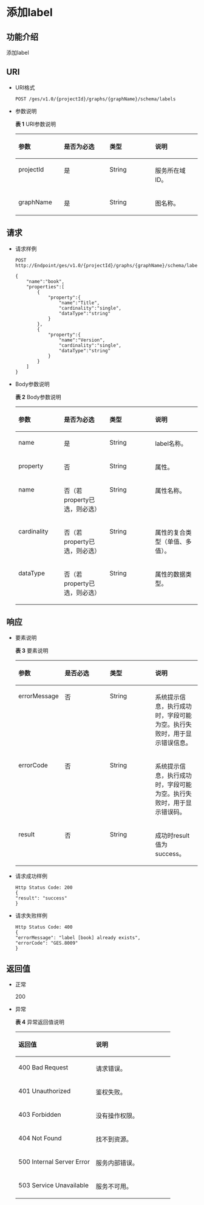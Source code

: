 # 添加label<a name="ges_03_0056"></a>

## 功能介绍<a name="section11798179195415"></a>

添加label

## URI<a name="section10938344195415"></a>

-   URI格式

    ```
    POST /ges/v1.0/{projectId}/graphs/{graphName}/schema/labels
    ```


-   参数说明

    **表 1**  URI参数说明

    <a name="table13592207195454"></a>
    <table><thead align="left"><tr id="row11434212195454"><th class="cellrowborder" valign="top" width="25%" id="mcps1.2.5.1.1"><p id="p59741794195512"><a name="p59741794195512"></a><a name="p59741794195512"></a>参数</p>
    </th>
    <th class="cellrowborder" valign="top" width="25%" id="mcps1.2.5.1.2"><p id="p7247108195512"><a name="p7247108195512"></a><a name="p7247108195512"></a>是否为必选</p>
    </th>
    <th class="cellrowborder" valign="top" width="25%" id="mcps1.2.5.1.3"><p id="p50144891195512"><a name="p50144891195512"></a><a name="p50144891195512"></a>类型</p>
    </th>
    <th class="cellrowborder" valign="top" width="25%" id="mcps1.2.5.1.4"><p id="p35204399195512"><a name="p35204399195512"></a><a name="p35204399195512"></a>说明</p>
    </th>
    </tr>
    </thead>
    <tbody><tr id="row49352481195454"><td class="cellrowborder" valign="top" width="25%" headers="mcps1.2.5.1.1 "><p id="p54464108195512"><a name="p54464108195512"></a><a name="p54464108195512"></a>projectId</p>
    </td>
    <td class="cellrowborder" valign="top" width="25%" headers="mcps1.2.5.1.2 "><p id="p49516613195512"><a name="p49516613195512"></a><a name="p49516613195512"></a>是</p>
    </td>
    <td class="cellrowborder" valign="top" width="25%" headers="mcps1.2.5.1.3 "><p id="p51422715195512"><a name="p51422715195512"></a><a name="p51422715195512"></a>String</p>
    </td>
    <td class="cellrowborder" valign="top" width="25%" headers="mcps1.2.5.1.4 "><p id="p4490357195512"><a name="p4490357195512"></a><a name="p4490357195512"></a>服务所在域ID。</p>
    </td>
    </tr>
    <tr id="row23325114195454"><td class="cellrowborder" valign="top" width="25%" headers="mcps1.2.5.1.1 "><p id="p52244987195512"><a name="p52244987195512"></a><a name="p52244987195512"></a>graphName</p>
    </td>
    <td class="cellrowborder" valign="top" width="25%" headers="mcps1.2.5.1.2 "><p id="p3985551195512"><a name="p3985551195512"></a><a name="p3985551195512"></a>是</p>
    </td>
    <td class="cellrowborder" valign="top" width="25%" headers="mcps1.2.5.1.3 "><p id="p54394244195512"><a name="p54394244195512"></a><a name="p54394244195512"></a>String</p>
    </td>
    <td class="cellrowborder" valign="top" width="25%" headers="mcps1.2.5.1.4 "><p id="p43857666195512"><a name="p43857666195512"></a><a name="p43857666195512"></a>图名称。</p>
    </td>
    </tr>
    </tbody>
    </table>


## 请求<a name="section1235739195415"></a>

-   请求样例

    ```
    POST http://Endpoint/ges/v1.0/{projectId}/graphs/{graphName}/schema/labels  
    
    {
        "name":"book",
        "properties":[
            {
                "property":{
                    "name":"Title",
                    "cardinality":"single",
                    "dataType":"string"
                }
            },
            {
                "property":{
                    "name":"Version",
                    "cardinality":"single",
                    "dataType":"string"
                }
            }
        ]
    }
    ```

-   Body参数说明

    **表 2**  Body参数说明

    <a name="table22545074195633"></a>
    <table><thead align="left"><tr id="row60806065195633"><th class="cellrowborder" valign="top" width="25%" id="mcps1.2.5.1.1"><p id="p44837705195650"><a name="p44837705195650"></a><a name="p44837705195650"></a>参数</p>
    </th>
    <th class="cellrowborder" valign="top" width="25%" id="mcps1.2.5.1.2"><p id="p7975482195650"><a name="p7975482195650"></a><a name="p7975482195650"></a>是否为必选</p>
    </th>
    <th class="cellrowborder" valign="top" width="25%" id="mcps1.2.5.1.3"><p id="p42034271195650"><a name="p42034271195650"></a><a name="p42034271195650"></a>类型</p>
    </th>
    <th class="cellrowborder" valign="top" width="25%" id="mcps1.2.5.1.4"><p id="p49332768195650"><a name="p49332768195650"></a><a name="p49332768195650"></a>说明</p>
    </th>
    </tr>
    </thead>
    <tbody><tr id="row25605686195633"><td class="cellrowborder" valign="top" width="25%" headers="mcps1.2.5.1.1 "><p id="p6245529195650"><a name="p6245529195650"></a><a name="p6245529195650"></a>name</p>
    </td>
    <td class="cellrowborder" valign="top" width="25%" headers="mcps1.2.5.1.2 "><p id="p36125856195650"><a name="p36125856195650"></a><a name="p36125856195650"></a>是</p>
    </td>
    <td class="cellrowborder" valign="top" width="25%" headers="mcps1.2.5.1.3 "><p id="p40513252195650"><a name="p40513252195650"></a><a name="p40513252195650"></a>String</p>
    </td>
    <td class="cellrowborder" valign="top" width="25%" headers="mcps1.2.5.1.4 "><p id="p60347980195650"><a name="p60347980195650"></a><a name="p60347980195650"></a>label名称。</p>
    </td>
    </tr>
    <tr id="row34935955195633"><td class="cellrowborder" valign="top" width="25%" headers="mcps1.2.5.1.1 "><p id="p37371979195650"><a name="p37371979195650"></a><a name="p37371979195650"></a>property</p>
    </td>
    <td class="cellrowborder" valign="top" width="25%" headers="mcps1.2.5.1.2 "><p id="p7231486195650"><a name="p7231486195650"></a><a name="p7231486195650"></a>否</p>
    </td>
    <td class="cellrowborder" valign="top" width="25%" headers="mcps1.2.5.1.3 "><p id="p48879473195650"><a name="p48879473195650"></a><a name="p48879473195650"></a>String</p>
    </td>
    <td class="cellrowborder" valign="top" width="25%" headers="mcps1.2.5.1.4 "><p id="p66923212195650"><a name="p66923212195650"></a><a name="p66923212195650"></a>属性。</p>
    </td>
    </tr>
    <tr id="row34743307195633"><td class="cellrowborder" valign="top" width="25%" headers="mcps1.2.5.1.1 "><p id="p65986684195650"><a name="p65986684195650"></a><a name="p65986684195650"></a>name</p>
    </td>
    <td class="cellrowborder" valign="top" width="25%" headers="mcps1.2.5.1.2 "><p id="p43321155195650"><a name="p43321155195650"></a><a name="p43321155195650"></a>否（若property已选，则必选）</p>
    </td>
    <td class="cellrowborder" valign="top" width="25%" headers="mcps1.2.5.1.3 "><p id="p19352687195650"><a name="p19352687195650"></a><a name="p19352687195650"></a>String</p>
    </td>
    <td class="cellrowborder" valign="top" width="25%" headers="mcps1.2.5.1.4 "><p id="p24063848195650"><a name="p24063848195650"></a><a name="p24063848195650"></a>属性名称。</p>
    </td>
    </tr>
    <tr id="row4190559195633"><td class="cellrowborder" valign="top" width="25%" headers="mcps1.2.5.1.1 "><p id="p27132099195650"><a name="p27132099195650"></a><a name="p27132099195650"></a>cardinality</p>
    </td>
    <td class="cellrowborder" valign="top" width="25%" headers="mcps1.2.5.1.2 "><p id="p50216410195650"><a name="p50216410195650"></a><a name="p50216410195650"></a>否（若property已选，则必选）</p>
    </td>
    <td class="cellrowborder" valign="top" width="25%" headers="mcps1.2.5.1.3 "><p id="p40997401195650"><a name="p40997401195650"></a><a name="p40997401195650"></a>String</p>
    </td>
    <td class="cellrowborder" valign="top" width="25%" headers="mcps1.2.5.1.4 "><p id="p32455209195650"><a name="p32455209195650"></a><a name="p32455209195650"></a>属性的复合类型（单值、多值）。</p>
    </td>
    </tr>
    <tr id="row59011224195633"><td class="cellrowborder" valign="top" width="25%" headers="mcps1.2.5.1.1 "><p id="p37527747195650"><a name="p37527747195650"></a><a name="p37527747195650"></a>dataType</p>
    </td>
    <td class="cellrowborder" valign="top" width="25%" headers="mcps1.2.5.1.2 "><p id="p19848627195650"><a name="p19848627195650"></a><a name="p19848627195650"></a>否（若property已选，则必选）</p>
    </td>
    <td class="cellrowborder" valign="top" width="25%" headers="mcps1.2.5.1.3 "><p id="p64234927195650"><a name="p64234927195650"></a><a name="p64234927195650"></a>String</p>
    </td>
    <td class="cellrowborder" valign="top" width="25%" headers="mcps1.2.5.1.4 "><p id="p35646624195650"><a name="p35646624195650"></a><a name="p35646624195650"></a>属性的数据类型。</p>
    </td>
    </tr>
    </tbody>
    </table>


## 响应<a name="section31024304195415"></a>

-   要素说明

    **表 3**  要素说明

    <a name="table415208195710"></a>
    <table><thead align="left"><tr id="row62827717195710"><th class="cellrowborder" valign="top" width="25%" id="mcps1.2.5.1.1"><p id="p5798135195724"><a name="p5798135195724"></a><a name="p5798135195724"></a>参数</p>
    </th>
    <th class="cellrowborder" valign="top" width="25%" id="mcps1.2.5.1.2"><p id="p66995796195724"><a name="p66995796195724"></a><a name="p66995796195724"></a>是否必选</p>
    </th>
    <th class="cellrowborder" valign="top" width="25%" id="mcps1.2.5.1.3"><p id="p57950414195724"><a name="p57950414195724"></a><a name="p57950414195724"></a>类型</p>
    </th>
    <th class="cellrowborder" valign="top" width="25%" id="mcps1.2.5.1.4"><p id="p63471948195724"><a name="p63471948195724"></a><a name="p63471948195724"></a>说明</p>
    </th>
    </tr>
    </thead>
    <tbody><tr id="row66822716195710"><td class="cellrowborder" valign="top" width="25%" headers="mcps1.2.5.1.1 "><p id="p28953206195724"><a name="p28953206195724"></a><a name="p28953206195724"></a>errorMessage</p>
    </td>
    <td class="cellrowborder" valign="top" width="25%" headers="mcps1.2.5.1.2 "><p id="p63508338195724"><a name="p63508338195724"></a><a name="p63508338195724"></a>否</p>
    </td>
    <td class="cellrowborder" valign="top" width="25%" headers="mcps1.2.5.1.3 "><p id="p43901714195724"><a name="p43901714195724"></a><a name="p43901714195724"></a>String</p>
    </td>
    <td class="cellrowborder" valign="top" width="25%" headers="mcps1.2.5.1.4 "><p id="p66377918195724"><a name="p66377918195724"></a><a name="p66377918195724"></a>系统提示信息，执行成功时，字段可能为空。执行失败时，用于显示错误信息。</p>
    </td>
    </tr>
    <tr id="row41832689195710"><td class="cellrowborder" valign="top" width="25%" headers="mcps1.2.5.1.1 "><p id="p4011871195724"><a name="p4011871195724"></a><a name="p4011871195724"></a>errorCode</p>
    </td>
    <td class="cellrowborder" valign="top" width="25%" headers="mcps1.2.5.1.2 "><p id="p56526154195724"><a name="p56526154195724"></a><a name="p56526154195724"></a>否</p>
    </td>
    <td class="cellrowborder" valign="top" width="25%" headers="mcps1.2.5.1.3 "><p id="p15215774195724"><a name="p15215774195724"></a><a name="p15215774195724"></a>String</p>
    </td>
    <td class="cellrowborder" valign="top" width="25%" headers="mcps1.2.5.1.4 "><p id="p24518145195724"><a name="p24518145195724"></a><a name="p24518145195724"></a>系统提示信息，执行成功时，字段可能为空。执行失败时，用于显示错误码。</p>
    </td>
    </tr>
    <tr id="row65130104195710"><td class="cellrowborder" valign="top" width="25%" headers="mcps1.2.5.1.1 "><p id="p22770577195724"><a name="p22770577195724"></a><a name="p22770577195724"></a>result</p>
    </td>
    <td class="cellrowborder" valign="top" width="25%" headers="mcps1.2.5.1.2 "><p id="p32477429195724"><a name="p32477429195724"></a><a name="p32477429195724"></a>否</p>
    </td>
    <td class="cellrowborder" valign="top" width="25%" headers="mcps1.2.5.1.3 "><p id="p13426086195724"><a name="p13426086195724"></a><a name="p13426086195724"></a>String</p>
    </td>
    <td class="cellrowborder" valign="top" width="25%" headers="mcps1.2.5.1.4 "><p id="p13771147195724"><a name="p13771147195724"></a><a name="p13771147195724"></a>成功时result值为success。</p>
    </td>
    </tr>
    </tbody>
    </table>

-   请求成功样例

    ```
    Http Status Code: 200
    {
    "result": "success"
    }
    ```

-   请求失败样例

    ```
    Http Status Code: 400
    {
    "errorMessage": "label [book] already exists",
    "errorCode": "GES.8009"
    }
    ```


## 返回值<a name="section17428054195415"></a>

-   正常

    200

-   异常

    **表 4**  异常返回值说明

    <a name="table2984752518246"></a>
    <table><thead align="left"><tr id="row1211940418246"><th class="cellrowborder" valign="top" width="50%" id="mcps1.2.3.1.1"><p id="p3980654218254"><a name="p3980654218254"></a><a name="p3980654218254"></a>返回值</p>
    </th>
    <th class="cellrowborder" valign="top" width="50%" id="mcps1.2.3.1.2"><p id="p310447318254"><a name="p310447318254"></a><a name="p310447318254"></a>说明</p>
    </th>
    </tr>
    </thead>
    <tbody><tr id="row4240912018246"><td class="cellrowborder" valign="top" width="50%" headers="mcps1.2.3.1.1 "><p id="p3446280418254"><a name="p3446280418254"></a><a name="p3446280418254"></a>400 Bad Request</p>
    </td>
    <td class="cellrowborder" valign="top" width="50%" headers="mcps1.2.3.1.2 "><p id="p4002370018254"><a name="p4002370018254"></a><a name="p4002370018254"></a>请求错误。</p>
    </td>
    </tr>
    <tr id="row4888805618246"><td class="cellrowborder" valign="top" width="50%" headers="mcps1.2.3.1.1 "><p id="p5203043918254"><a name="p5203043918254"></a><a name="p5203043918254"></a>401 Unauthorized</p>
    </td>
    <td class="cellrowborder" valign="top" width="50%" headers="mcps1.2.3.1.2 "><p id="p5371601718254"><a name="p5371601718254"></a><a name="p5371601718254"></a>鉴权失败。</p>
    </td>
    </tr>
    <tr id="row3592872518246"><td class="cellrowborder" valign="top" width="50%" headers="mcps1.2.3.1.1 "><p id="p3450921718254"><a name="p3450921718254"></a><a name="p3450921718254"></a>403 Forbidden</p>
    </td>
    <td class="cellrowborder" valign="top" width="50%" headers="mcps1.2.3.1.2 "><p id="p4378321618254"><a name="p4378321618254"></a><a name="p4378321618254"></a>没有操作权限。</p>
    </td>
    </tr>
    <tr id="row4281759818246"><td class="cellrowborder" valign="top" width="50%" headers="mcps1.2.3.1.1 "><p id="p4125438418254"><a name="p4125438418254"></a><a name="p4125438418254"></a>404 Not Found</p>
    </td>
    <td class="cellrowborder" valign="top" width="50%" headers="mcps1.2.3.1.2 "><p id="p5327079718254"><a name="p5327079718254"></a><a name="p5327079718254"></a>找不到资源。</p>
    </td>
    </tr>
    <tr id="row994303918246"><td class="cellrowborder" valign="top" width="50%" headers="mcps1.2.3.1.1 "><p id="p4548781618254"><a name="p4548781618254"></a><a name="p4548781618254"></a>500 Internal Server Error</p>
    </td>
    <td class="cellrowborder" valign="top" width="50%" headers="mcps1.2.3.1.2 "><p id="p6063444518254"><a name="p6063444518254"></a><a name="p6063444518254"></a>服务内部错误。</p>
    </td>
    </tr>
    <tr id="row5822219018246"><td class="cellrowborder" valign="top" width="50%" headers="mcps1.2.3.1.1 "><p id="p4487805318254"><a name="p4487805318254"></a><a name="p4487805318254"></a>503 Service Unavailable</p>
    </td>
    <td class="cellrowborder" valign="top" width="50%" headers="mcps1.2.3.1.2 "><p id="p1124370918254"><a name="p1124370918254"></a><a name="p1124370918254"></a>服务不可用。</p>
    </td>
    </tr>
    </tbody>
    </table>


